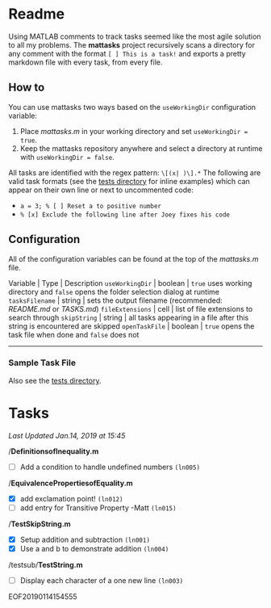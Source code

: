 # Readme
Using MATLAB comments to track tasks seemed like the most agile solution to all my problems. The **mattasks** project recursively scans a directory for any comment with the format `[ ] This is a task!` and exports a pretty markdown file with every task, from every file.

## How to
You can use mattasks two ways based on the `useWorkingDir` configuration variable:
1. Place *mattasks.m* in your working directory and set `useWorkingDir = true`.
2. Keep the mattasks repository anywhere and select a directory at runtime with `useWorkingDir = false`.

All tasks are identified with the regex pattern: `\[(x| )\].*` The following are valid task formats (see the [tests directory](/tests) for inline examples) which can appear on their own line or next to uncommented code:
* `a = 3; % [ ] Reset a to positive number`
* `% [x] Exclude the following line after Joey fixes his code`

## Configuration
All of the configuration variables can be found at the top of the *mattasks.m* file.

Variable | Type | Description
`useWorkingDir` | boolean | `true` uses working directory and `false` opens the folder selection dialog at runtime
`tasksFilename` | string | sets the output filename (recommended: *README.md* or *TASKS.md*)
`fileExtensions` | cell | list of file extensions to search through
`skipString` | string | all tasks appearing in a file after this string is encountered are skipped
`openTaskFile` | boolean | `true` opens the task file when done and `false` does not

--- 
### Sample Task File
Also see the [tests directory](/tests).

# Tasks   
*Last Updated Jan.14, 2019 at 15:45*  
  
  
/**DefinitionsofInequality.m**  
- [ ] Add a condition to handle undefined numbers `(ln005)`  
  
/**EquivalencePropertiesofEquality.m**  
- [x] add exclamation point! `(ln012)`  
- [ ] add entry for Transitive Property -Matt `(ln015)`  
  
/**TestSkipString.m**  
- [x] Setup addition and subtraction `(ln001)`  
- [x] Use a and b to demonstrate addition `(ln004)`  
  
/testsub/**TestString.m**  
- [ ] Display each character of a one new line `(ln003)`  
  
EOF20190114154555